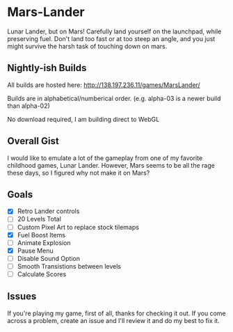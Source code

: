 # Mars-Lander
Lunar Lander, but on Mars! Carefully land yourself on the launchpad, while preserving fuel. Don't land too fast or at too steep an angle, and you just might survive the harsh task of touching down on mars.

## Nightly-ish Builds
All builds are hosted here: http://138.197.236.11/games/MarsLander/

Builds are in alphabetical/numberical order. (e.g. alpha-03 is a newer build than alpha-02)

No download required, I am building direct to WebGL

## Overall Gist
I would like to emulate a lot of the gameplay from one of my favorite childhood games, Lunar Lander.
However, Mars seems to be all the rage these days, so I figured why not make it on Mars?

## Goals
- [x] Retro Lander controls
- [ ] 20 Levels Total
- [ ] Custom Pixel Art to replace stock tilemaps
- [x] Fuel Boost Items
- [ ] Animate Explosion
- [x] Pause Menu
- [ ] Disable Sound Option
- [ ] Smooth Transistions between levels
- [ ] Calculate Scores

## Issues
If you're playing my game, first of all, thanks for checking it out. 
If you come across a problem, create an issue and I'll review it and do my best to fix it.
